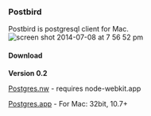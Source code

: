 ### Postbird

Postbird is postgresql client for Mac.
![screen shot 2014-07-08 at 7 56 52 pm](https://cloud.githubusercontent.com/assets/26019/3509770/5e85ff5e-069f-11e4-8eb0-c83656291163.png)


#### Download

**Version 0.2**

[Postgres.nw](https://github.com/Paxa/postbird/releases/download/0.2/Postbird.nw) - requires node-webkit.app

[Postgres.app](https://github.com/Paxa/postbird/releases/download/0.2/Postbird.app.zip) - For Mac: 32bit, 10.7+

